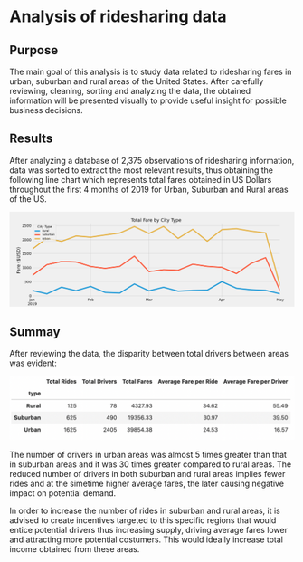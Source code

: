 # Analysis of ridesharing data

## Purpose

The main goal of this analysis is to study data related to ridesharing fares in urban, suburban and rural areas of the United States. After carefully reviewing, cleaning, sorting and analyzing the data, the obtained information will be presented visually to provide useful insight for possible business decisions.

## Results


After analyzing a database of 2,375 observations of ridesharing information, data was sorted to extract the most relevant results, thus obtaining the following line chart which represents total fares obtained in US Dollars throughout the first 4 months of 2019 for Urban, Suburban and Rural areas of the US. 

![Total Fares](PyBer_fare_summary.png)

## Summay

After reviewing the data, the disparity between total drivers between areas was evident: 

![Total Fares](PyBer_Table.png)


The number of drivers in urban areas was almost 5 times greater than that in suburban areas and it was 30 times greater compared to rural areas. The reduced number of drivers in both suburban and rural areas implies fewer rides and at the simetime higher average fares, the later causing negative impact on potential demand. 

In order to increase the number of rides in suburban and rural areas, it is advised to create incentives targeted to this specific regions that would entice potential drivers thus increasing supply, driving average fares lower and attracting more potential costumers. This would ideally increase total income obtained from these areas. 




